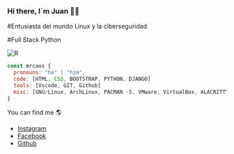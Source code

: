 ### Hi there, I´m Juan 👨‍💻 
#Entusiasta del mundo Linux y la ciberseguridad 

#Full Stack Python 

![R](https://github.com/mrcaos/mrcaos/assets/155332697/497de557-2039-487a-90d2-ac236b1c8e11)

```js
const mrcaos {
  pronouns: "he" | "him",
  code: [HTML, CSS, BOOTSTRAP, PYTHON, DJANGO]
  tools: [Vscode, GIT, Github]
  misc: [GNU/Linux, ArchLinux, PACMAN -S, VMware, VirtualBox, ALACRITTY]
}
```

You can find me 🌎
- [Instagram](https://www.instagram.com/jaad.inmov)
- [Facebook](https://www.facebook.com/sionversion)
- [Github](https://github.com/mrcaos)
  
<!--[![mrcaos github stats](https://github-readme-stats.vercel.app/api?username=mrcaos&show_icons=true&theme=merko&hide=["contribs","issues"])](https://github.com/naveenverma1)-->


<!--
**mrcaos/mrcaos** is a ✨ _special_ ✨ repository because its `README.md` (this file) appears on your GitHub profile.


Here are some ideas to get you started:

- 🔭 I’m currently working on ...
- 🌱 I’m currently learning ...
- 👯 I’m looking to collaborate on ...
- 🤔 I’m looking for help with ...
- 💬 Ask me about ...
- 📫 How to reach me: ...
- 😄 Pronouns: ...
- ⚡ Fun fact: ...
-->
